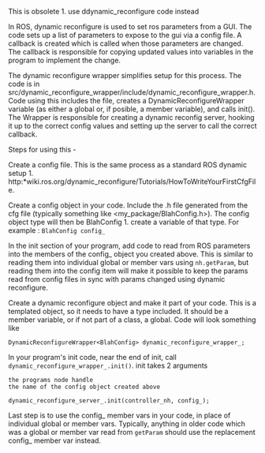 This is obsolete 1. use ddynamic_reconfigure code instead

In ROS, dynamic reconfigure is used to set ros parameters from a GUI. The code sets up a list of parameters to expose to the gui via a config file. A callback is created which is called when those parameters are changed. The callback is responsible for copying updated values into variables in the program to implement the change.

The dynamic reconfigure wrapper simplifies setup for this process. The code is in src/dynamic_reconfigure_wrapper/include/dynamic_reconfigure_wrapper.h. Code using this includes the file, creates a DynamicReconfigureWrapper variable (as either a global or, if posible, a member variable), and calls init(). The Wrapper is responsible for creating a dynamic reconfig server, hooking it up to the correct config values and setting up the server to call the correct callback.

Steps for using this -

Create a config file. This is the same process as a standard ROS dynamic setup 1. http:*wiki.ros.org/dynamic_reconfigure/Tutorials/HowToWriteYourFirstCfgFile.

Create a config object in your code. Include the .h file generated from the cfg file (typically something like <my_package/BlahConfig.h>). The config object type will then be BlahConfig 1. create a variable of that type. For example : `BlahConfig config_`

In the init section of your program, add code to read from ROS parameters into the members of the config_ object you created above. This is similar to reading them into individual global or member vars using `nh.getParam`, but reading them into the config item will make it possible to keep the params read from config files in sync with params changed using dynamic reconfigure.

Create a dynamic reconfigure object and make it part of your code. This is a templated object, so it needs to have a type included. It should be a member variable, or if not part of a class, a global. Code will look something like

```DynamicReconfigureWrapper<BlahConfig> dynamic_reconfigure_wrapper_;```

In your program's init code, near the end of init, call `dynamic_reconfigure_wrapper_.init()`. init takes 2 arguments

    the programs node handle
    the name of the config object created above

```dynamic_reconfigure_server_.init(controller_nh, config_);```

Last step is to use the config_ member vars in your code, in place of individual global or member vars. Typically, anything in older code which was a global or member var read from `getParam` should use the replacement config_ member var instead.